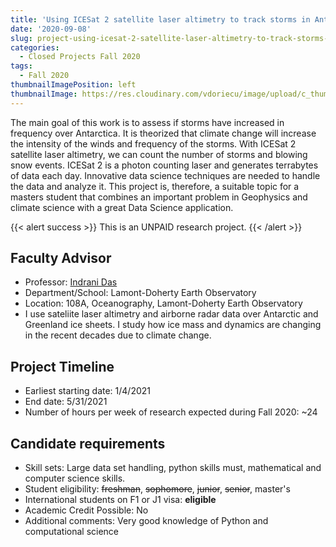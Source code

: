 ```yaml
---
title: 'Using ICESat 2 satellite laser altimetry to track storms in Antarctica'
date: '2020-09-08'
slug: project-using-icesat-2-satellite-laser-altimetry-to-track-storms-in-antarctica
categories:
  - Closed Projects Fall 2020
tags:
  - Fall 2020
thumbnailImagePosition: left
thumbnailImage: https://res.cloudinary.com/vdoriecu/image/upload/c_thumb,w_200,g_face/v1579110178/construction_c6dqbd.png
---
```

The main goal of this work is to assess if storms have increased in frequency over Antarctica. It is theorized that climate change will increase the intensity of the winds and frequency of the storms. With ICESat 2 satellite laser altimetry, we can count the number of storms and blowing snow events. ICESat 2 is a photon counting laser and generates terrabytes of data each day. Innovative data science techniques are needed to handle the data and analyze it. This project is, therefore, a suitable topic for a masters student that combines an important problem in Geophysics and climate science with a great Data Science application. 

<!--more-->

{{< alert success >}}
This is an UNPAID research project.
{{< /alert >}}

## Faculty Advisor
+ Professor: [Indrani Das](https://www.ldeo.columbia.edu/)
+ Department/School: Lamont-Doherty Earth Observatory
+ Location: 108A, Oceanography, Lamont-Doherty Earth Observatory
+ I use sateliite laser altimetry and airborne radar data over Antarctic and Greenland ice sheets. I study how ice mass and dynamics are changing in the recent decades due to climate change.

## Project Timeline
+ Earliest starting date: 1/4/2021
+ End date: 5/31/2021
+ Number of hours per week of research expected during Fall 2020: ~24

## Candidate requirements
+ Skill sets: Large data set handling, python skills must, mathematical and computer science skills. 
+ Student eligibility: ~~freshman~~, ~~sophomore~~, ~~junior~~, ~~senior~~, master's
+ International students on F1 or J1 visa: **eligible**
+ Academic Credit Possible: No
+ Additional comments: Very good knowledge of Python and computational science


